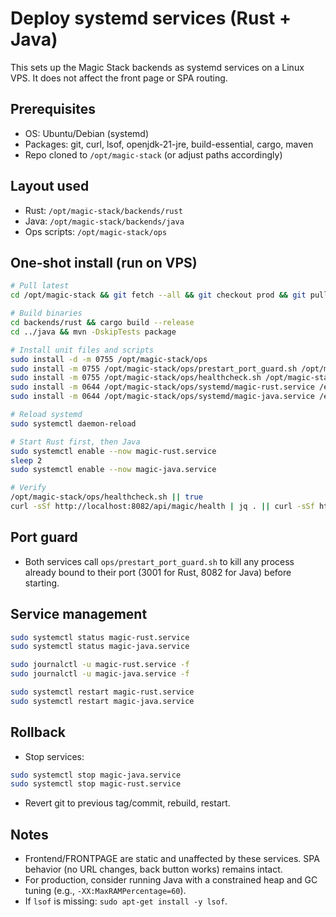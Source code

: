 # Deploy systemd services (Rust + Java)

This sets up the Magic Stack backends as systemd services on a Linux VPS. It does not affect the front page or SPA routing.

## Prerequisites
- OS: Ubuntu/Debian (systemd)
- Packages: git, curl, lsof, openjdk-21-jre, build-essential, cargo, maven
- Repo cloned to `/opt/magic-stack` (or adjust paths accordingly)

## Layout used
- Rust: `/opt/magic-stack/backends/rust`
- Java: `/opt/magic-stack/backends/java`
- Ops scripts: `/opt/magic-stack/ops`

## One-shot install (run on VPS)
```bash
# Pull latest
cd /opt/magic-stack && git fetch --all && git checkout prod && git pull --ff-only

# Build binaries
cd backends/rust && cargo build --release
cd ../java && mvn -DskipTests package

# Install unit files and scripts
sudo install -d -m 0755 /opt/magic-stack/ops
sudo install -m 0755 /opt/magic-stack/ops/prestart_port_guard.sh /opt/magic-stack/ops/prestart_port_guard.sh
sudo install -m 0755 /opt/magic-stack/ops/healthcheck.sh /opt/magic-stack/ops/healthcheck.sh
sudo install -m 0644 /opt/magic-stack/ops/systemd/magic-rust.service /etc/systemd/system/magic-rust.service
sudo install -m 0644 /opt/magic-stack/ops/systemd/magic-java.service /etc/systemd/system/magic-java.service

# Reload systemd
sudo systemctl daemon-reload

# Start Rust first, then Java
sudo systemctl enable --now magic-rust.service
sleep 2
sudo systemctl enable --now magic-java.service

# Verify
/opt/magic-stack/ops/healthcheck.sh || true
curl -sSf http://localhost:8082/api/magic/health | jq . || curl -sSf http://localhost:8082/api/magic/health
```

## Port guard
- Both services call `ops/prestart_port_guard.sh` to kill any process already bound to their port (3001 for Rust, 8082 for Java) before starting.

## Service management
```bash
sudo systemctl status magic-rust.service
sudo systemctl status magic-java.service

sudo journalctl -u magic-rust.service -f
sudo journalctl -u magic-java.service -f

sudo systemctl restart magic-rust.service
sudo systemctl restart magic-java.service
```

## Rollback
- Stop services:
```bash
sudo systemctl stop magic-java.service
sudo systemctl stop magic-rust.service
```
- Revert git to previous tag/commit, rebuild, restart.

## Notes
- Frontend/FRONTPAGE are static and unaffected by these services. SPA behavior (no URL changes, back button works) remains intact.
- For production, consider running Java with a constrained heap and GC tuning (e.g., `-XX:MaxRAMPercentage=60`).
- If `lsof` is missing: `sudo apt-get install -y lsof`.
